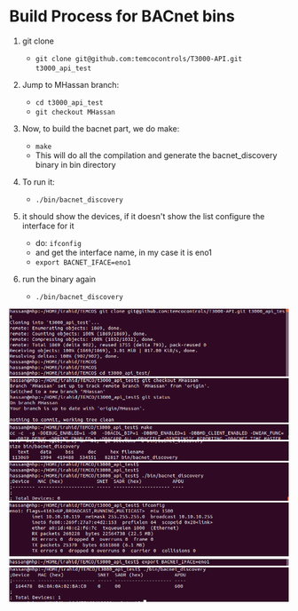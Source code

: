 # Build Process for BACnet bins

1. git clone

    * `git clone git@github.com:temcocontrols/T3000-API.git t3000_api_test`

2. Jump to MHassan branch:

    * `cd t3000_api_test`
    * `git checkout MHassan`

3. Now, to build the bacnet part, we do make:

    * `make`
    * This will do all the compilation and generate the bacnet_discovery binary in bin directory

4. To run it:

    * `./bin/bacnet_discovery`

5. it should show the devices, if it doesn't show the list configure the interface for it

    * do: `ifconfig`
    * and get the interface name, in my case it is eno1
    * `export BACNET_IFACE=eno1`

6. run the binary again

    * `./bin/bacnet_discovery`


![git clone](docs/images/step1_git_clone.png)
![git checkout](docs/images/step2_git_checkout.png)
![make](docs/images/step3_make.png)
![make](docs/images/step3_make_output.png)
![run the binary](docs/images/step4_running_bin.png)
![get interface](docs/images/step5_get_interface.png)
![export interface](docs/images/step5_export_iface.png)
![final output](docs/images/step5_final_output.png)
